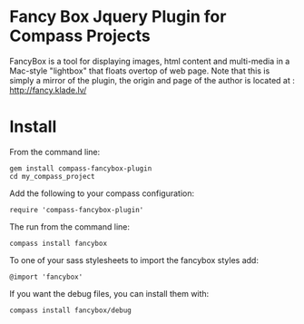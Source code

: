 Fancy Box Jquery Plugin for Compass Projects
============================================ 

FancyBox is a tool for displaying images, html content and multi-media in a Mac-style "lightbox" that floats overtop of web page. Note that this is simply a mirror of the plugin, the origin and page of the author is located at : http://fancy.klade.lv/

Install
=======

From the command line:

    gem install compass-fancybox-plugin
    cd my_compass_project

Add the following to your compass configuration:

    require 'compass-fancybox-plugin'

The run from the command line:

    compass install fancybox

To one of your sass stylesheets to import the fancybox styles add:

    @import 'fancybox'


If you want the debug files, you can install them with:

    compass install fancybox/debug

